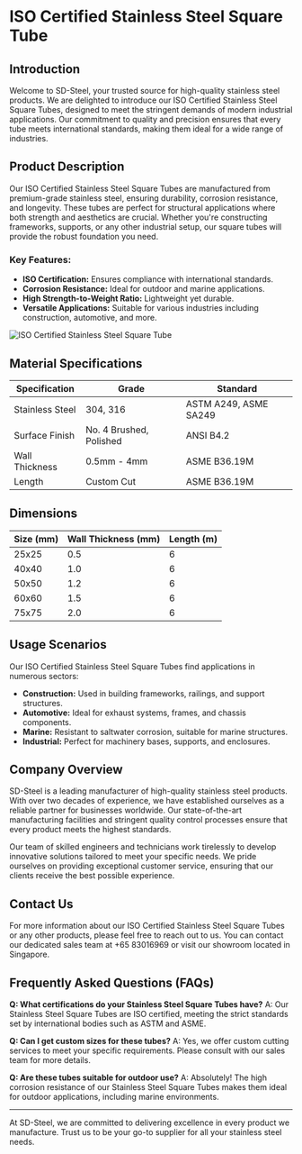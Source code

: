 # ISO Certified Stainless Steel Square Tube

## Introduction

Welcome to SD-Steel, your trusted source for high-quality stainless steel products. We are delighted to introduce our ISO Certified Stainless Steel Square Tubes, designed to meet the stringent demands of modern industrial applications. Our commitment to quality and precision ensures that every tube meets international standards, making them ideal for a wide range of industries.

## Product Description

Our ISO Certified Stainless Steel Square Tubes are manufactured from premium-grade stainless steel, ensuring durability, corrosion resistance, and longevity. These tubes are perfect for structural applications where both strength and aesthetics are crucial. Whether you're constructing frameworks, supports, or any other industrial setup, our square tubes will provide the robust foundation you need.

### Key Features:
- **ISO Certification:** Ensures compliance with international standards.
- **Corrosion Resistance:** Ideal for outdoor and marine applications.
- **High Strength-to-Weight Ratio:** Lightweight yet durable.
- **Versatile Applications:** Suitable for various industries including construction, automotive, and more.

![ISO Certified Stainless Steel Square Tube](https://github.com/user-attachments/assets/2567258e-e124-4816-932d-1809bd27ef0b)

## Material Specifications

| Specification | Grade | Standard |
|---------------|-------|----------|
| Stainless Steel | 304, 316 | ASTM A249, ASME SA249 |
| Surface Finish | No. 4 Brushed, Polished | ANSI B4.2 |
| Wall Thickness | 0.5mm - 4mm | ASME B36.19M |
| Length | Custom Cut | ASME B36.19M |

## Dimensions

| Size (mm) | Wall Thickness (mm) | Length (m) |
|-----------|---------------------|------------|
| 25x25     | 0.5                 | 6          |
| 40x40     | 1.0                 | 6          |
| 50x50     | 1.2                 | 6          |
| 60x60     | 1.5                 | 6          |
| 75x75     | 2.0                 | 6          |

## Usage Scenarios

Our ISO Certified Stainless Steel Square Tubes find applications in numerous sectors:

- **Construction:** Used in building frameworks, railings, and support structures.
- **Automotive:** Ideal for exhaust systems, frames, and chassis components.
- **Marine:** Resistant to saltwater corrosion, suitable for marine structures.
- **Industrial:** Perfect for machinery bases, supports, and enclosures.

## Company Overview

SD-Steel is a leading manufacturer of high-quality stainless steel products. With over two decades of experience, we have established ourselves as a reliable partner for businesses worldwide. Our state-of-the-art manufacturing facilities and stringent quality control processes ensure that every product meets the highest standards.

Our team of skilled engineers and technicians work tirelessly to develop innovative solutions tailored to meet your specific needs. We pride ourselves on providing exceptional customer service, ensuring that our clients receive the best possible experience.

## Contact Us

For more information about our ISO Certified Stainless Steel Square Tubes or any other products, please feel free to reach out to us. You can contact our dedicated sales team at +65 83016969 or visit our showroom located in Singapore.

## Frequently Asked Questions (FAQs)

**Q: What certifications do your Stainless Steel Square Tubes have?**
A: Our Stainless Steel Square Tubes are ISO certified, meeting the strict standards set by international bodies such as ASTM and ASME.

**Q: Can I get custom sizes for these tubes?**
A: Yes, we offer custom cutting services to meet your specific requirements. Please consult with our sales team for more details.

**Q: Are these tubes suitable for outdoor use?**
A: Absolutely! The high corrosion resistance of our Stainless Steel Square Tubes makes them ideal for outdoor applications, including marine environments.

---

At SD-Steel, we are committed to delivering excellence in every product we manufacture. Trust us to be your go-to supplier for all your stainless steel needs.